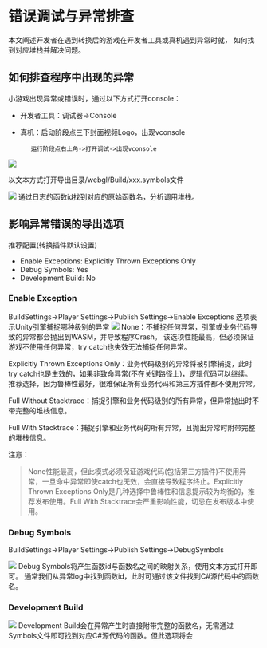 # 错误调试与异常排查

本文阐述开发者在遇到转换后的游戏在开发者工具或真机遇到异常时就， 如何找到对应堆栈并解决问题。
## 如何排查程序中出现的异常
小游戏出现异常或错误时，通过以下方式打开console：
- 开发者工具：调试器->Console
- 真机：启动阶段点三下封面视频Logo，出现vconsole

         运行阶段点右上角->打开调试->出现vconsole

<image src='../image/debugexception4.png'/>

以文本方式打开导出目录/webgl/Build/xxx.symbols文件

<image src='../image/debugexception5.png'/>
通过日志的函数id找到对应的原始函数名，分析调用堆栈。


## 影响异常错误的导出选项
推荐配置(转换插件默认设置)

- Enable Exceptions: Explicitly Thrown Exceptions Only
- Debug Symbols: Yes
- Development Build: No

### Enable Exception
BuildSettings->Player Settings->Publish Settings->Enable Exceptions
选项表示Unity引擎捕捉哪种级别的异常
<image src='../image/debugexception1.png'/>
None：不捕捉任何异常，引擎或业务代码导致的异常都会抛出到WASM，并导致程序Crash。 该选项性能最高，但必须保证游戏不使用任何异常，try catch也失效无法捕捉任何异常。

Explicitly Thrown Exceptions Only：业务代码级别的异常将被引擎捕捉，此时try catch也是生效的，如果非致命异常(不在关键路径上)，逻辑代码可以继续。
推荐选择，因为鲁棒性最好，很难保证所有业务代码和第三方插件都不使用异常。

Full Without Stacktrace：捕捉引擎和业务代码级别的所有异常，但异常抛出时不带完整的堆栈信息。

Full With Stacktrace：捕捉引擎和业务代码的所有异常，且抛出异常时附带完整的堆栈信息。

注意：
> None性能最高，但此模式必须保证游戏代码(包括第三方插件)不使用异常，一旦命中异常即使catch也无效，会直接导致程序终止。Explicitly Thrown Exceptions Only是几种选择中鲁棒性和信息提示较为均衡的，推荐发布使用。Full With Stacktrace会严重影响性能，切忌在发布版本中使用。

### Debug Symbols
BuildSettings->Player Settings->Publish Settings->DebugSymbols

<image src='../image/debugexception3.png'/>
Debug Symbols将产生函数id与函数名之间的映射关系，使用文本方式打开即可。 通常我们从异常log中找到函数id，此时可通过该文件找到C#源代码中的函数名。

### Development Build
<image src='../image/debugexception2.png'/>
Development Build会在异常产生时直接附带完整的函数名，无需通过Symbols文件即可找到对应C#源代码的函数。但此选项将会





